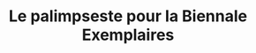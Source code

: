 ---
title: Le palimpseste pour la Biennale Exemplaires
informations: Autour du Palimpseste avec Chloé, Léa, Marius, travail sur une édition qui présente une sélection de 6 ouvrages pour la Biennale Exemplaires. Imprimé au plomb, à l'atelier Murr, Pantin. 7 cahiers dans lesquels sont insérées 7 cartes postales, dans le pli central, elles viennent d'une collection de 6000 images sur lesquelles nous avons imprimé un second récit.
img: mange/exemplaires/11.jpg
---